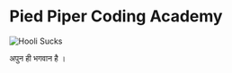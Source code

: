 # Pied Piper Coding Academy

![Hooli Sucks](https://preview.redd.it/ysus5au2sf241.jpg?width=640&height=568&crop=smart&auto=webp&s=0aa5a344f129fa481f27c0b6550f40432d7985df)


अपुन ही भगवान है ।
